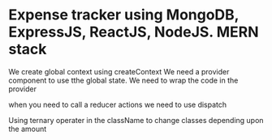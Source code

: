 # Expense tracker using MongoDB, ExpressJS, ReactJS, NodeJS. MERN stack


We create global context using createContext
We need a provider component to use tthe global state. We need to wrap the code in the provider

when you need to call a reducer actions we need to use dispatch

Using ternary operater in the className to change classes depending upon the amount